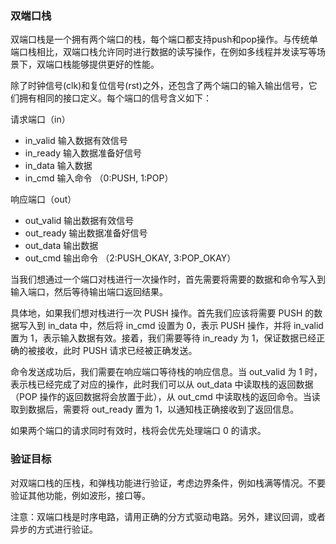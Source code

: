 
### 双端口栈

双端口栈是一个拥有两个端口的栈，每个端口都支持push和pop操作。与传统单端口栈相比，双端口栈允许同时进行数据的读写操作，在例如多线程并发读写等场景下，双端口栈能够提供更好的性能。

除了时钟信号(clk)和复位信号(rst)之外，还包含了两个端口的输入输出信号，它们拥有相同的接口定义。每个端口的信号含义如下：

请求端口（in）
- in_valid 输入数据有效信号
- in_ready 输入数据准备好信号
- in_data 输入数据
- in_cmd 输入命令 （0:PUSH, 1:POP）

响应端口（out）
- out_valid 输出数据有效信号
- out_ready 输出数据准备好信号
- out_data 输出数据
- out_cmd 输出命令 （2:PUSH_OKAY, 3:POP_OKAY）

当我们想通过一个端口对栈进行一次操作时，首先需要将需要的数据和命令写入到输入端口，然后等待输出端口返回结果。

具体地，如果我们想对栈进行一次 PUSH 操作。首先我们应该将需要 PUSH 的数据写入到 in_data 中，然后将 in_cmd 设置为 0，表示 PUSH 操作，并将 in_valid 置为 1，表示输入数据有效。接着，我们需要等待 in_ready 为 1，保证数据已经正确的被接收，此时 PUSH 请求已经被正确发送。

命令发送成功后，我们需要在响应端口等待栈的响应信息。当 out_valid 为 1 时，表示栈已经完成了对应的操作，此时我们可以从 out_data 中读取栈的返回数据（POP 操作的返回数据将会放置于此），从 out_cmd 中读取栈的返回命令。当读取到数据后，需要将 out_ready 置为 1，以通知栈正确接收到了返回信息。

如果两个端口的请求同时有效时，栈将会优先处理端口 0 的请求。

### 验证目标

对双端口栈的压栈，和弹栈功能进行验证，考虑边界条件，例如栈满等情况。不要验证其他功能，例如波形，接口等。

注意：双端口栈是时序电路，请用正确的分方式驱动电路。另外，建议回调，或者异步的方式进行验证。
